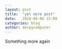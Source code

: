 ```yaml
---
layout: post
title:  "yet more post"
date:   2018-06-06 15:09
categories: blog
author: derpycomputer
---
```

Something more again
